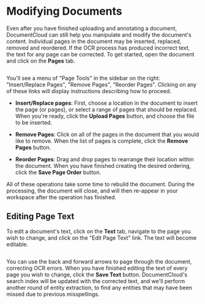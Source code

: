# Modifying Documents

Even after you have finished uploading and annotating a document, DocumentCloud can still help you manipulate and modify the document's content. Individual pages in the document may be inserted, replaced, removed and reordered. If the OCR process has produced incorrect text, the text for any page can be corrected. To get started, open the document and click on the **Pages** tab.

<img alt="" src="/images/help/pages.jpg" class="full_line" />

You'll see a menu of "Page Tools" in the sidebar on the right: "Insert/Replace Pages", "Remove Pages", "Reorder Pages". Clicking on any of these links will display instructions describing how to proceed. 

 * **Insert/Replace pages**: First, choose a location in the document to insert the page (or pages), or select a range of pages that should be replaced. When you're ready, click the **Upload Pages** button, and choose the file to be inserted.
 
 * **Remove Pages**: Click on all of the pages in the document that you would like to remove. When the list of pages is complete, click the **Remove Pages** button.

 * **Reorder Pages**: Drag and drop pages to rearrange their location within the document. When you have finished creating the desired ordering, click the **Save Page Order** button.
 
All of these operations take some time to rebuild the document. During the processing, the document will close, and will then re-appear in your workspace after the operation has finished.

## Editing Page Text

To edit a document's text, click on the **Text** tab, navigate to the page you wish to change, and click on the "Edit Page Text" link. The text will become editable.

<img alt="" src="/images/help/editable_text.png" class="full_line" />

You can use the back and forward arrows to page through the document, correcting OCR errors. When you have finished editing the text of every page you wish to change, click the **Save Text** button. DocumentCloud's search index will be updated with the corrected text, and we'll perform another round of entity extraction, to find any entities that may have been missed due to previous misspellings.
